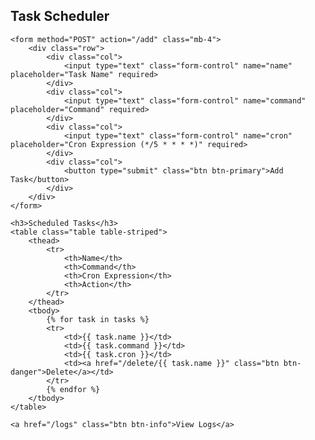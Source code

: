 <!DOCTYPE html>
<html lang="en">
<head>
    <meta charset="UTF-8">
    <meta name="viewport" content="width=device-width, initial-scale=1.0">
    <title>Task Scheduler</title>
    <link rel="stylesheet" href="https://cdn.jsdelivr.net/npm/bootstrap@5.3.0/dist/css/bootstrap.min.css">
</head>
<body class="container mt-5">
    <h2 class="text-center">Task Scheduler</h2>
    
    <form method="POST" action="/add" class="mb-4">
        <div class="row">
            <div class="col">
                <input type="text" class="form-control" name="name" placeholder="Task Name" required>
            </div>
            <div class="col">
                <input type="text" class="form-control" name="command" placeholder="Command" required>
            </div>
            <div class="col">
                <input type="text" class="form-control" name="cron" placeholder="Cron Expression (*/5 * * * *)" required>
            </div>
            <div class="col">
                <button type="submit" class="btn btn-primary">Add Task</button>
            </div>
        </div>
    </form>

    <h3>Scheduled Tasks</h3>
    <table class="table table-striped">
        <thead>
            <tr>
                <th>Name</th>
                <th>Command</th>
                <th>Cron Expression</th>
                <th>Action</th>
            </tr>
        </thead>
        <tbody>
            {% for task in tasks %}
            <tr>
                <td>{{ task.name }}</td>
                <td>{{ task.command }}</td>
                <td>{{ task.cron }}</td>
                <td><a href="/delete/{{ task.name }}" class="btn btn-danger">Delete</a></td>
            </tr>
            {% endfor %}
        </tbody>
    </table>

    <a href="/logs" class="btn btn-info">View Logs</a>
</body>
</html>
